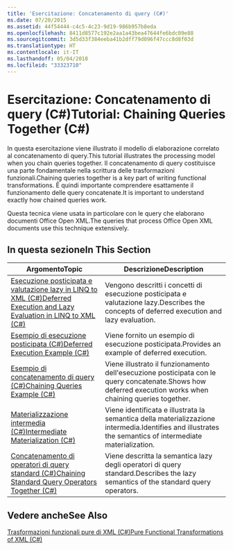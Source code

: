 ```yaml
---
title: 'Esercitazione: Concatenamento di query (C#)'
ms.date: 07/20/2015
ms.assetid: 44f54444-c4c5-4c23-9d19-986b957b8eda
ms.openlocfilehash: 8411d8577c192e2aa1a43bea47644fe6bdc09e88
ms.sourcegitcommit: 3d5d33f384eeba41b2dff79d096f47ccc8d8f03d
ms.translationtype: HT
ms.contentlocale: it-IT
ms.lasthandoff: 05/04/2018
ms.locfileid: "33323710"
---
```

# <a name="tutorial-chaining-queries-together-c"></a><span data-ttu-id="052d4-102">Esercitazione: Concatenamento di query (C#)</span><span class="sxs-lookup"><span data-stu-id="052d4-102">Tutorial: Chaining Queries Together (C#)</span></span>
<span data-ttu-id="052d4-103">In questa esercitazione viene illustrato il modello di elaborazione correlato al concatenamento di query.</span><span class="sxs-lookup"><span data-stu-id="052d4-103">This tutorial illustrates the processing model when you chain queries together.</span></span> <span data-ttu-id="052d4-104">Il concatenamento di query costituisce una parte fondamentale nella scrittura delle trasformazioni funzionali.</span><span class="sxs-lookup"><span data-stu-id="052d4-104">Chaining queries together is a key part of writing functional transformations.</span></span> <span data-ttu-id="052d4-105">È quindi importante comprendere esattamente il funzionamento delle query concatenate.</span><span class="sxs-lookup"><span data-stu-id="052d4-105">It is important to understand exactly how chained queries work.</span></span>  
  
 <span data-ttu-id="052d4-106">Questa tecnica viene usata in particolare con le query che elaborano documenti Office Open XML.</span><span class="sxs-lookup"><span data-stu-id="052d4-106">The queries that process Office Open XML documents use this technique extensively.</span></span>  
  
## <a name="in-this-section"></a><span data-ttu-id="052d4-107">In questa sezione</span><span class="sxs-lookup"><span data-stu-id="052d4-107">In This Section</span></span>  
  
|<span data-ttu-id="052d4-108">Argomento</span><span class="sxs-lookup"><span data-stu-id="052d4-108">Topic</span></span>|<span data-ttu-id="052d4-109">Descrizione</span><span class="sxs-lookup"><span data-stu-id="052d4-109">Description</span></span>|  
|-----------|-----------------|  
|[<span data-ttu-id="052d4-110">Esecuzione posticipata e valutazione lazy in LINQ to XML (C#)</span><span class="sxs-lookup"><span data-stu-id="052d4-110">Deferred Execution and Lazy Evaluation in LINQ to XML (C#)</span></span>](../../../../csharp/programming-guide/concepts/linq/deferred-execution-and-lazy-evaluation-in-linq-to-xml.md)|<span data-ttu-id="052d4-111">Vengono descritti i concetti di esecuzione posticipata e valutazione lazy.</span><span class="sxs-lookup"><span data-stu-id="052d4-111">Describes the concepts of deferred execution and lazy evaluation.</span></span>|  
|[<span data-ttu-id="052d4-112">Esempio di esecuzione posticipata (C#)</span><span class="sxs-lookup"><span data-stu-id="052d4-112">Deferred Execution Example (C#)</span></span>](../../../../csharp/programming-guide/concepts/linq/deferred-execution-example.md)|<span data-ttu-id="052d4-113">Viene fornito un esempio di esecuzione posticipata.</span><span class="sxs-lookup"><span data-stu-id="052d4-113">Provides an example of deferred execution.</span></span>|  
|[<span data-ttu-id="052d4-114">Esempio di concatenamento di query (C#)</span><span class="sxs-lookup"><span data-stu-id="052d4-114">Chaining Queries Example (C#)</span></span>](../../../../csharp/programming-guide/concepts/linq/chaining-queries-example.md)|<span data-ttu-id="052d4-115">Viene illustrato il funzionamento dell'esecuzione posticipata con le query concatenate.</span><span class="sxs-lookup"><span data-stu-id="052d4-115">Shows how deferred execution works when chaining queries together.</span></span>|  
|[<span data-ttu-id="052d4-116">Materializzazione intermedia (C#)</span><span class="sxs-lookup"><span data-stu-id="052d4-116">Intermediate Materialization (C#)</span></span>](../../../../csharp/programming-guide/concepts/linq/intermediate-materialization.md)|<span data-ttu-id="052d4-117">Viene identificata e illustrata la semantica della materializzazione intermedia.</span><span class="sxs-lookup"><span data-stu-id="052d4-117">Identifies and illustrates the semantics of intermediate materialization.</span></span>|  
|[<span data-ttu-id="052d4-118">Concatenamento di operatori di query standard (C#)</span><span class="sxs-lookup"><span data-stu-id="052d4-118">Chaining Standard Query Operators Together (C#)</span></span>](../../../../csharp/programming-guide/concepts/linq/chaining-standard-query-operators-together.md)|<span data-ttu-id="052d4-119">Viene descritta la semantica lazy degli operatori di query standard.</span><span class="sxs-lookup"><span data-stu-id="052d4-119">Describes the lazy semantics of the standard query operators.</span></span>|  
  
## <a name="see-also"></a><span data-ttu-id="052d4-120">Vedere anche</span><span class="sxs-lookup"><span data-stu-id="052d4-120">See Also</span></span>  
 [<span data-ttu-id="052d4-121">Trasformazioni funzionali pure di XML (C#)</span><span class="sxs-lookup"><span data-stu-id="052d4-121">Pure Functional Transformations of XML (C#)</span></span>](../../../../csharp/programming-guide/concepts/linq/pure-functional-transformations-of-xml.md)
